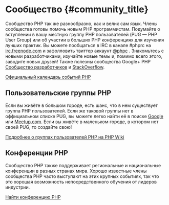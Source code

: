 # Сообщество {#community_title}

Сообщество PHP так же разнообразно, как и велик сам язык. Члены сообщества готовы помочь новым PHP программистам. Подумайте о вступлении в вашу местную группу PHP пользователей (PUG — PHP User Group) или об участии в больших PHP конференциях для изучения лучших практик. Вы можете пообщаться в IRC в канале #phprc на [irc.freenode.com][php-irc] и зафолловить твиттер аккаунт [@phpc][phpc-twitter] . Знакомьтесь с новыми разработчиками, изучайте новые темы и, помимо всего этого, заводите новых друзей! Также полезны сообщества Google+ PHP [Сообщество разработчиков][php-programmers-gplus] и [StackOverflow][php-so].

[Официальный календарь событий PHP][php-calendar]

## Пользовательские группы PHP

Если вы живёте в большом городе, есть шанс, что в нем существует группа PHP пользователей. Если же таковой группы нет в оффициальном списке PUG, вы можете легко найти её в поиске [Google][google] или [Meetup.com][meetup]. Если вы живёте в маленьком городе, в котором нет своей PUG, то создайте свою!

[Подробнее о группах пользователей PHP на PHP Wiki][php-wiki]

## Конференции PHP

Сообщество PHP также поддерживает региональные и национальные конференции в разных странах мира. Хорошо известные члены сообщества PHP часто выступают на этих крупных событиях, так что это хорошая возможность непосредственного обучения от лидеров индустрии.

[Найти конференцию PHP][php-conf]

[php-calendar]: http://www.php.net/cal.php
[google]: https://www.google.com/search?q=php+user+group+near+me
[meetup]: http://www.meetup.com/find/
[php-wiki]: https://wiki.php.net/usergroups
[php-conf]: http://php.net/conferences/index.php
[phpc-twitter]: https://twitter.com/phpc
[php-programmers-gplus]: https://plus.google.com/u/0/communities/104245651975268426012
[php-irc]: http://webchat.freenode.net/
[php-so]: http://stackoverflow.com/questions/tagged/php
